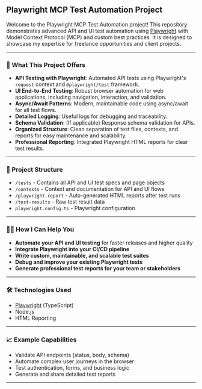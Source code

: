 ## Playwright MCP Test Automation Project

Welcome to the Playwright MCP Test Automation project! This repository demonstrates advanced API and UI test automation using [Playwright](https://playwright.dev/) with Model Context Protocol (MCP) and custom best practices. It is designed to showcase my expertise for freelance opportunities and client projects.

---

### 🚀 What This Project Offers

- **API Testing with Playwright**: Automated API tests using Playwright's `request` context and `@playwright/test` framework.
- **UI End-to-End Testing**: Robust browser automation for web applications, including navigation, interaction, and validation.
- **Async/Await Patterns**: Modern, maintainable code using async/await for all test flows.
- **Detailed Logging**: Useful logs for debugging and traceability.
- **Schema Validation**: (If applicable) Response schema validation for APIs.
- **Organized Structure**: Clean separation of test files, contexts, and reports for easy maintenance and scalability.
- **Professional Reporting**: Integrated Playwright HTML reports for clear test results.

---

### 📂 Project Structure

- `/tests` - Contains all API and UI test specs and page objects
- `/contexts` - Context and documentation for API and UI flows
- `/playwright-report` - Auto-generated HTML reports after test runs
- `/test-results` - Raw test result data
- `playwright.config.ts` - Playwright configuration

---

### 🧑‍💻 How I Can Help You

- **Automate your API and UI testing** for faster releases and higher quality
- **Integrate Playwright into your CI/CD pipeline**
- **Write custom, maintainable, and scalable test suites**
- **Debug and improve your existing Playwright tests**
- **Generate professional test reports for your team or stakeholders**

---

### 🛠️ Technologies Used

- [Playwright](https://playwright.dev/) (TypeScript)
- Node.js
- HTML Reporting

---

### 📈 Example Capabilities

- Validate API endpoints (status, body, schema)
- Automate complex user journeys in the browser
- Test authentication, forms, and business logic
- Generate and share detailed test reports

---

